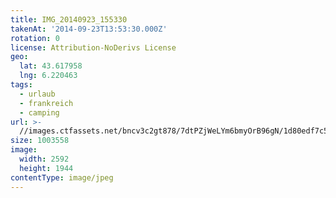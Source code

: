 ```yaml
---
title: IMG_20140923_155330
takenAt: '2014-09-23T13:53:30.000Z'
rotation: 0
license: Attribution-NoDerivs License
geo:
  lat: 43.617958
  lng: 6.220463
tags:
  - urlaub
  - frankreich
  - camping
url: >-
  //images.ctfassets.net/bncv3c2gt878/7dtPZjWeLYm6bmyOrB96gN/1d80edf7c56a291ce63566fade44bf7b/img_20140923_155330_27697219103_o
size: 1003558
image:
  width: 2592
  height: 1944
contentType: image/jpeg
---
```



